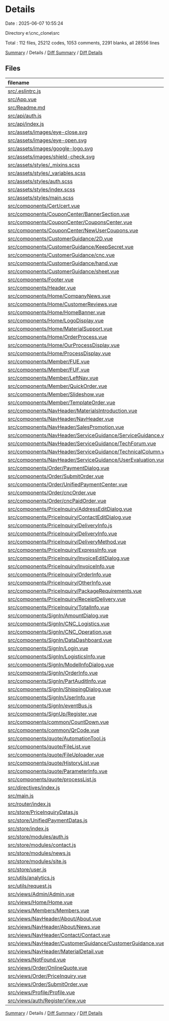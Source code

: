 # Details

Date : 2025-06-07 10:55:24

Directory e:\\cnc_clone\\src

Total : 112 files,  25212 codes, 1053 comments, 2291 blanks, all 28556 lines

[Summary](results.md) / Details / [Diff Summary](diff.md) / [Diff Details](diff-details.md)

## Files
| filename | language | code | comment | blank | total |
| :--- | :--- | ---: | ---: | ---: | ---: |
| [src/.eslintrc.js](/src/.eslintrc.js) | JavaScript | 22 | 0 | 0 | 22 |
| [src/App.vue](/src/App.vue) | Vue | 158 | 14 | 27 | 199 |
| [src/Readme.md](/src/Readme.md) | Markdown | 34 | 0 | 7 | 41 |
| [src/api/auth.js](/src/api/auth.js) | JavaScript | 100 | 88 | 17 | 205 |
| [src/api/index.js](/src/api/index.js) | JavaScript | 0 | 0 | 1 | 1 |
| [src/assets/images/eye-close.svg](/src/assets/images/eye-close.svg) | XML | 5 | 3 | 0 | 8 |
| [src/assets/images/eye-open.svg](/src/assets/images/eye-open.svg) | XML | 5 | 3 | 0 | 8 |
| [src/assets/images/google-logo.svg](/src/assets/images/google-logo.svg) | XML | 6 | 0 | 0 | 6 |
| [src/assets/images/shield-check.svg](/src/assets/images/shield-check.svg) | XML | 4 | 0 | 0 | 4 |
| [src/assets/styles/\_mixins.scss](/src/assets/styles/_mixins.scss) | SCSS | 47 | 7 | 8 | 62 |
| [src/assets/styles/\_variables.scss](/src/assets/styles/_variables.scss) | SCSS | 38 | 10 | 9 | 57 |
| [src/assets/styles/auth.scss](/src/assets/styles/auth.scss) | SCSS | 0 | 0 | 1 | 1 |
| [src/assets/styles/index.scss](/src/assets/styles/index.scss) | SCSS | 25 | 3 | 3 | 31 |
| [src/assets/styles/main.scss](/src/assets/styles/main.scss) | SCSS | 47 | 7 | 6 | 60 |
| [src/components/Cert/cert.vue](/src/components/Cert/cert.vue) | Vue | 0 | 0 | 1 | 1 |
| [src/components/CouponCenter/BannerSection.vue](/src/components/CouponCenter/BannerSection.vue) | Vue | 14 | 0 | 1 | 15 |
| [src/components/CouponCenter/CouponsCenter.vue](/src/components/CouponCenter/CouponsCenter.vue) | Vue | 177 | 7 | 28 | 212 |
| [src/components/CouponCenter/NewUserCoupons.vue](/src/components/CouponCenter/NewUserCoupons.vue) | Vue | 108 | 1 | 13 | 122 |
| [src/components/CustomerGuidance/2D.vue](/src/components/CustomerGuidance/2D.vue) | Vue | 12 | 2 | 2 | 16 |
| [src/components/CustomerGuidance/KeepSecret.vue](/src/components/CustomerGuidance/KeepSecret.vue) | Vue | 12 | 2 | 2 | 16 |
| [src/components/CustomerGuidance/cnc.vue](/src/components/CustomerGuidance/cnc.vue) | Vue | 100 | 0 | 2 | 102 |
| [src/components/CustomerGuidance/hand.vue](/src/components/CustomerGuidance/hand.vue) | Vue | 12 | 2 | 2 | 16 |
| [src/components/CustomerGuidance/sheet.vue](/src/components/CustomerGuidance/sheet.vue) | Vue | 46 | 1 | 5 | 52 |
| [src/components/Footer.vue](/src/components/Footer.vue) | Vue | 202 | 11 | 30 | 243 |
| [src/components/Header.vue](/src/components/Header.vue) | Vue | 246 | 12 | 38 | 296 |
| [src/components/Home/CompanyNews.vue](/src/components/Home/CompanyNews.vue) | Vue | 347 | 6 | 31 | 384 |
| [src/components/Home/CustomerReviews.vue](/src/components/Home/CustomerReviews.vue) | Vue | 610 | 26 | 58 | 694 |
| [src/components/Home/HomeBanner.vue](/src/components/Home/HomeBanner.vue) | Vue | 215 | 6 | 19 | 240 |
| [src/components/Home/LogoDisplay.vue](/src/components/Home/LogoDisplay.vue) | Vue | 334 | 7 | 45 | 386 |
| [src/components/Home/MaterialSupport.vue](/src/components/Home/MaterialSupport.vue) | Vue | 363 | 7 | 40 | 410 |
| [src/components/Home/OrderProcess.vue](/src/components/Home/OrderProcess.vue) | Vue | 218 | 1 | 33 | 252 |
| [src/components/Home/OurProcessDisplay.vue](/src/components/Home/OurProcessDisplay.vue) | Vue | 136 | 3 | 25 | 164 |
| [src/components/Home/ProcessDisplay.vue](/src/components/Home/ProcessDisplay.vue) | Vue | 185 | 22 | 30 | 237 |
| [src/components/Member/FUE.vue](/src/components/Member/FUE.vue) | Vue | 45 | 0 | 8 | 53 |
| [src/components/Member/FUF.vue](/src/components/Member/FUF.vue) | Vue | 45 | 0 | 8 | 53 |
| [src/components/Member/LeftNav.vue](/src/components/Member/LeftNav.vue) | Vue | 558 | 5 | 37 | 600 |
| [src/components/Member/QuickOrder.vue](/src/components/Member/QuickOrder.vue) | Vue | 42 | 1 | 8 | 51 |
| [src/components/Member/Slideshow.vue](/src/components/Member/Slideshow.vue) | Vue | 29 | 0 | 5 | 34 |
| [src/components/Member/TemplateOrder.vue](/src/components/Member/TemplateOrder.vue) | Vue | 45 | 0 | 8 | 53 |
| [src/components/NavHeader/MaterialsIntroduction.vue](/src/components/NavHeader/MaterialsIntroduction.vue) | Vue | 380 | 35 | 59 | 474 |
| [src/components/NavHeader/NavHeader.vue](/src/components/NavHeader/NavHeader.vue) | Vue | 498 | 57 | 16 | 571 |
| [src/components/NavHeader/SalesPromotion.vue](/src/components/NavHeader/SalesPromotion.vue) | Vue | 187 | 6 | 31 | 224 |
| [src/components/NavHeader/ServiceGuidance/ServiceGuidance.vue](/src/components/NavHeader/ServiceGuidance/ServiceGuidance.vue) | Vue | 116 | 6 | 21 | 143 |
| [src/components/NavHeader/ServiceGuidance/TechForum.vue](/src/components/NavHeader/ServiceGuidance/TechForum.vue) | Vue | 143 | 8 | 19 | 170 |
| [src/components/NavHeader/ServiceGuidance/TechnicalColumn.vue](/src/components/NavHeader/ServiceGuidance/TechnicalColumn.vue) | Vue | 184 | 15 | 29 | 228 |
| [src/components/NavHeader/ServiceGuidance/UserEvaluation.vue](/src/components/NavHeader/ServiceGuidance/UserEvaluation.vue) | Vue | 191 | 10 | 28 | 229 |
| [src/components/Order/PaymentDialog.vue](/src/components/Order/PaymentDialog.vue) | Vue | 27 | 17 | 6 | 50 |
| [src/components/Order/SubmitOrder.vue](/src/components/Order/SubmitOrder.vue) | Vue | 4 | 0 | 0 | 4 |
| [src/components/Order/UnifiedPaymentCenter.vue](/src/components/Order/UnifiedPaymentCenter.vue) | Vue | 217 | 19 | 21 | 257 |
| [src/components/Order/cncOrder.vue](/src/components/Order/cncOrder.vue) | Vue | 419 | 30 | 36 | 485 |
| [src/components/Order/cncPaidOrder.vue](/src/components/Order/cncPaidOrder.vue) | Vue | 268 | 17 | 26 | 311 |
| [src/components/PriceInquiry/AddressEditDialog.vue](/src/components/PriceInquiry/AddressEditDialog.vue) | Vue | 460 | 14 | 50 | 524 |
| [src/components/PriceInquiry/ContactEditDialog.vue](/src/components/PriceInquiry/ContactEditDialog.vue) | Vue | 300 | 10 | 38 | 348 |
| [src/components/PriceInquiry/DeliveryInfo.js](/src/components/PriceInquiry/DeliveryInfo.js) | JavaScript | 4,914 | 0 | 0 | 4,914 |
| [src/components/PriceInquiry/DeliveryInfo.vue](/src/components/PriceInquiry/DeliveryInfo.vue) | Vue | 338 | 9 | 39 | 386 |
| [src/components/PriceInquiry/DeliveryMethod.vue](/src/components/PriceInquiry/DeliveryMethod.vue) | Vue | 125 | 0 | 13 | 138 |
| [src/components/PriceInquiry/ExpressInfo.vue](/src/components/PriceInquiry/ExpressInfo.vue) | Vue | 458 | 26 | 65 | 549 |
| [src/components/PriceInquiry/InvoiceEditDialog.vue](/src/components/PriceInquiry/InvoiceEditDialog.vue) | Vue | 636 | 12 | 76 | 724 |
| [src/components/PriceInquiry/InvoiceInfo.vue](/src/components/PriceInquiry/InvoiceInfo.vue) | Vue | 175 | 3 | 22 | 200 |
| [src/components/PriceInquiry/OrderInfo.vue](/src/components/PriceInquiry/OrderInfo.vue) | Vue | 161 | 2 | 30 | 193 |
| [src/components/PriceInquiry/OtherInfo.vue](/src/components/PriceInquiry/OtherInfo.vue) | Vue | 97 | 1 | 11 | 109 |
| [src/components/PriceInquiry/PackageRequirements.vue](/src/components/PriceInquiry/PackageRequirements.vue) | Vue | 111 | 0 | 12 | 123 |
| [src/components/PriceInquiry/ReceiptDelivery.vue](/src/components/PriceInquiry/ReceiptDelivery.vue) | Vue | 111 | 0 | 11 | 122 |
| [src/components/PriceInquiry/TotalInfo.vue](/src/components/PriceInquiry/TotalInfo.vue) | Vue | 373 | 10 | 33 | 416 |
| [src/components/SignIn/AmountDialog.vue](/src/components/SignIn/AmountDialog.vue) | Vue | 70 | 3 | 8 | 81 |
| [src/components/SignIn/CNC\_Logistics.vue](/src/components/SignIn/CNC_Logistics.vue) | Vue | 285 | 17 | 28 | 330 |
| [src/components/SignIn/CNC\_Operation.vue](/src/components/SignIn/CNC_Operation.vue) | Vue | 292 | 17 | 28 | 337 |
| [src/components/SignIn/DataDashboard.vue](/src/components/SignIn/DataDashboard.vue) | Vue | 526 | 19 | 68 | 613 |
| [src/components/SignIn/Login.vue](/src/components/SignIn/Login.vue) | Vue | 212 | 24 | 35 | 271 |
| [src/components/SignIn/LogisticsInfo.vue](/src/components/SignIn/LogisticsInfo.vue) | Vue | 15 | 0 | 3 | 18 |
| [src/components/SignIn/ModelInfoDialog.vue](/src/components/SignIn/ModelInfoDialog.vue) | Vue | 85 | 3 | 12 | 100 |
| [src/components/SignIn/OrderInfo.vue](/src/components/SignIn/OrderInfo.vue) | Vue | 299 | 18 | 25 | 342 |
| [src/components/SignIn/PartAuditInfo.vue](/src/components/SignIn/PartAuditInfo.vue) | Vue | 274 | 19 | 32 | 325 |
| [src/components/SignIn/ShippingDialog.vue](/src/components/SignIn/ShippingDialog.vue) | Vue | 184 | 16 | 26 | 226 |
| [src/components/SignIn/UserInfo.vue](/src/components/SignIn/UserInfo.vue) | Vue | 15 | 0 | 3 | 18 |
| [src/components/SignIn/eventBus.js](/src/components/SignIn/eventBus.js) | JavaScript | 3 | 0 | 0 | 3 |
| [src/components/SignUp/Register.vue](/src/components/SignUp/Register.vue) | Vue | 202 | 15 | 33 | 250 |
| [src/components/common/CountDown.vue](/src/components/common/CountDown.vue) | Vue | 101 | 14 | 16 | 131 |
| [src/components/common/QrCode.vue](/src/components/common/QrCode.vue) | Vue | 214 | 7 | 40 | 261 |
| [src/components/quote/AutomationTool.js](/src/components/quote/AutomationTool.js) | JavaScript | 1,475 | 8 | 11 | 1,494 |
| [src/components/quote/FileList.vue](/src/components/quote/FileList.vue) | Vue | 481 | 26 | 54 | 561 |
| [src/components/quote/FileUploader.vue](/src/components/quote/FileUploader.vue) | Vue | 172 | 12 | 23 | 207 |
| [src/components/quote/HistoryList.vue](/src/components/quote/HistoryList.vue) | Vue | 231 | 15 | 30 | 276 |
| [src/components/quote/ParameterInfo.vue](/src/components/quote/ParameterInfo.vue) | Vue | 1,215 | 56 | 110 | 1,381 |
| [src/components/quote/processList.js](/src/components/quote/processList.js) | JavaScript | 65 | 0 | 1 | 66 |
| [src/directives/index.js](/src/directives/index.js) | JavaScript | 0 | 0 | 1 | 1 |
| [src/main.js](/src/main.js) | JavaScript | 38 | 23 | 15 | 76 |
| [src/router/index.js](/src/router/index.js) | JavaScript | 171 | 29 | 12 | 212 |
| [src/store/PriceInquiryDatas.js](/src/store/PriceInquiryDatas.js) | JavaScript | 19 | 0 | 1 | 20 |
| [src/store/UnifiedPaymentDatas.js](/src/store/UnifiedPaymentDatas.js) | JavaScript | 21 | 2 | 5 | 28 |
| [src/store/index.js](/src/store/index.js) | JavaScript | 3 | 0 | 2 | 5 |
| [src/store/modules/auth.js](/src/store/modules/auth.js) | JavaScript | 161 | 20 | 25 | 206 |
| [src/store/modules/contact.js](/src/store/modules/contact.js) | JavaScript | 28 | 1 | 4 | 33 |
| [src/store/modules/news.js](/src/store/modules/news.js) | JavaScript | 36 | 3 | 5 | 44 |
| [src/store/modules/site.js](/src/store/modules/site.js) | JavaScript | 60 | 2 | 6 | 68 |
| [src/store/user.js](/src/store/user.js) | JavaScript | 34 | 3 | 6 | 43 |
| [src/utils/analytics.js](/src/utils/analytics.js) | JavaScript | 34 | 4 | 3 | 41 |
| [src/utils/request.js](/src/utils/request.js) | JavaScript | 41 | 4 | 7 | 52 |
| [src/views/Admin/Admin.vue](/src/views/Admin/Admin.vue) | Vue | 129 | 11 | 16 | 156 |
| [src/views/Home/Home.vue](/src/views/Home/Home.vue) | Vue | 35 | 8 | 8 | 51 |
| [src/views/Members/Members.vue](/src/views/Members/Members.vue) | Vue | 29 | 0 | 3 | 32 |
| [src/views/NavHeader/About/About.vue](/src/views/NavHeader/About/About.vue) | Vue | 329 | 5 | 38 | 372 |
| [src/views/NavHeader/About/News.vue](/src/views/NavHeader/About/News.vue) | Vue | 388 | 19 | 41 | 448 |
| [src/views/NavHeader/Contact/Contact.vue](/src/views/NavHeader/Contact/Contact.vue) | Vue | 512 | 15 | 68 | 595 |
| [src/views/NavHeader/CustomerGuidance/CustomerGuidance.vue](/src/views/NavHeader/CustomerGuidance/CustomerGuidance.vue) | Vue | 113 | 4 | 18 | 135 |
| [src/views/NavHeader/MaterialDetail.vue](/src/views/NavHeader/MaterialDetail.vue) | Vue | 177 | 6 | 24 | 207 |
| [src/views/NotFound.vue](/src/views/NotFound.vue) | Vue | 99 | 0 | 17 | 116 |
| [src/views/Order/OnlineQuote.vue](/src/views/Order/OnlineQuote.vue) | Vue | 211 | 7 | 23 | 241 |
| [src/views/Order/PriceInquiry.vue](/src/views/Order/PriceInquiry.vue) | Vue | 72 | 10 | 14 | 96 |
| [src/views/Order/SubmitOrder.vue](/src/views/Order/SubmitOrder.vue) | Vue | 180 | 7 | 31 | 218 |
| [src/views/Profile/Profile.vue](/src/views/Profile/Profile.vue) | Vue | 259 | 6 | 36 | 301 |
| [src/views/auth/RegisterView.vue](/src/views/auth/RegisterView.vue) | Vue | 132 | 11 | 26 | 169 |

[Summary](results.md) / Details / [Diff Summary](diff.md) / [Diff Details](diff-details.md)